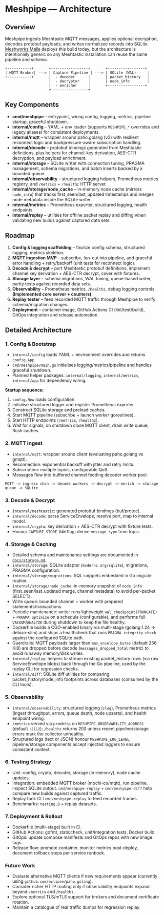 # Meshpipe — Architecture

## Overview
Meshpipe ingests Meshtastic MQTT messages, applies optional decryption, decodes protobuf payloads, and writes normalized records into SQLite. [Meshworks Malla](https://github.com/aminovpavel/meshworks-malla) deploys this build today, but the architecture is intentionally generic so any Meshtastic installation can reuse the same pipeline and schema.

```
+-----------+       +-----------------+       +-----------------+
| MQTT Broker| ---> | Capture Pipeline | ---> | SQLite (WAL)     |
+-----------+       |  - decoder      |       | packet_history   |
                    |  - decryptor    |       | node_info        |
                    |  - enricher     |       +-----------------+
                    +-----------------+
```

## Key Components
- **cmd/meshpipe** – entrypoint, wiring config, logging, metrics, pipeline startup, graceful shutdown.
- **internal/config** – YAML + env loader (supports `MESHPIPE_*` overrides and legacy aliases) for consistent deployments.
- **internal/mqtt** – wrapper around paho.golang (v2) with resilient reconnect logic and backpressure-aware subscription handling.
- **internal/decode** – protobuf bindings generated from Meshtastic definitions, plus helpers for channel-key derivation, AES-CTR decryption, and payload enrichment.
- **internal/storage** – SQLite writer with connection tuning, PRAGMA management, schema migrations, and batch inserts backed by a bounded queue.
- **internal/observability** – structured logging helpers, Prometheus metrics registry, and `/metrics` + `/healthz` HTTP server.
- **internal/storage/node_cache** – in-memory node cache (mirrors `node_info`) that tracks first_seen/last_updated timestamps and merges node metadata inside the SQLite writer.
- **internal/metrics** – Prometheus exporter, structured logging, health endpoints.
- **internal/replay** – utilities for offline packet replay and diffing when validating new builds against captured data sets.

## Roadmap
1. **Config & logging scaffolding** – finalize config schema, structured logging, metrics skeleton.
2. **MQTT ingestion MVP** – subscribe, fan-out into pipeline, add graceful error handling + retry/backoff (unit tests for reconnect logic).
3. **Decode & decrypt** – port Meshtastic protobuf definitions, implement channel key derivation + AES-CTR decrypt, cover with fixtures.
4. **Storage layer** – schema migrations, WAL tuning, queue-based writer, parity tests against recorded data sets.
5. **Observability** – Prometheus metrics, `/healthz`, debug logging controls. **(Implemented core server + counters)**
6. **Replay tester** – feed recorded MQTT traffic through Meshpipe to verify schema/migration changes.
7. **Deployment** – container image, GitHub Actions CI (lint/test/build), GitOps integration and release automation.

## Detailed Architecture

### 1. Config & Bootstrap
- `internal/config` loads YAML + environment overrides and returns `config.App`.
- `cmd/meshpipe/main.go` initialises logging/metrics/pipeline and handles graceful shutdown.
- Planned helper packages: `internal/logging`, `internal/metrics`, `internal/app` for dependency wiring.

**Startup sequence:**
1. `config.New` loads configuration.
2. Initialise structured logger and register Prometheus exporter.
3. Construct SQLite storage and preload caches.
4. Start MQTT pipeline (subscribe + launch worker goroutines).
5. Start HTTP endpoints (`/metrics`, `/healthz`).
6. Wait for signals; on shutdown close MQTT client, drain write queue, flush caches.

### 2. MQTT Ingest
- `internal/mqtt`: wrapper around client (evaluating paho.golang vs gmqtt).
- Reconnection: exponential backoff with jitter and retry limits.
- Subscription: multiple topics, configurable QoS.
- Messages flow into buffered channel feeding decoder worker pool.

```
MQTT -> ingress chan -> decode workers -> decrypt -> enrich -> storage queue -> SQLite
```

### 3. Decode & Decrypt
- `internal/meshtastic`: generated protobuf bindings (buf/protoc).
- `internal/decode`: parse ServiceEnvelope, resolve port, map to internal model.
- `internal/crypto`: key derivation + AES-CTR decrypt with fixture tests.
- Honour `CAPTURE_STORE_RAW` flag; derive `message_type` from topic.

### 4. Storage & Caching
- Detailed schema and maintenance settings are documented in
  [`docs/storage.md`](storage.md).
- `internal/storage`: SQLite adapter (`modernc.org/sqlite`), migrations, PRAGMA configuration.
- `internal/storage/migrations`: SQL snippets embedded in Go migrate routine.
- `internal/storage/node_cache`: in-memory snapshot of `node_info` (first_seen/last_updated merge, channel metadata) to avoid per-packet SELECTs.
- Write queue: bounded channel + worker with prepared statements/transactions.
- Periodic maintenance: writer runs lightweight `wal_checkpoint(TRUNCATE)` + `PRAGMA optimize` on a schedule (configurable), and performs full `VACUUM`/`ANALYZE` during shutdown to keep the file healthy.
- Dockerfile builds a CGO-enabled binary via multi-stage (golang:1.24 → debian-slim) and ships a healthcheck that runs `PRAGMA integrity_check` against the configured SQLite path.
- Guardrails: MQTT payloads larger than `max_envelope_bytes` (default 256 KiB) are dropped before decode (`messages_dropped_total` metric) to avoid runaway memory/disk writes.
- `internal/replay`: helpers to stream existing packet_history rows (via raw ServiceEnvelope blobs) back through the Go pipeline, used by the replay CLI for regression checks.
- `internal/diff`: SQLite diff utilities for comparing packet_history/node_info footprints across databases (consumed by the CLI tools).

### 5. Observability
- `internal/observability`: structured logging (`slog`), Prometheus metrics (ingest throughput, errors, queue depth, node upserts), and health endpoint wiring.
- `/metrics` served via `promhttp` on `MESHPIPE_OBSERVABILITY_ADDRESS` (default `:2112`); `/healthz` returns 200 unless recent pipeline/storage errors mark the collector unhealthy.
- Structured logs (text or JSON) honour `MESHPIPE_LOG_LEVEL`; pipeline/storage components accept injected loggers to ensure consistent context.

### 6. Testing Strategy
- Unit: config, crypto, decoder, storage (in-memory), node cache updates.
- Integration: embedded MQTT broker (mochi-co/mqtt), run pipeline, inspect SQLite output. `cmd/meshpipe-replay` + `cmd/meshpipe-diff` help compare new builds against captured traffic.
- Replay tool: CLI `cmd/meshpipe-replay` to feed recorded frames.
- Benchmarks: `testing.B` + replay datasets.

### 7. Deployment & Rollout
- Dockerfile (multi-stage) built in CI.
- GitHub Actions: gofmt, staticcheck, unit/integration tests, Docker build.
- GitOps: update compose manifests and GitOps repos with new image tags.
- Release flow: promote container, monitor metrics post-deploy, document rollback steps per service runbook.

### Future Work
- Evaluate alternative MQTT clients if new requirements appear (currently using `github.com/eclipse/paho.golang`).
- Consider richer HTTP routing only if observability endpoints expand beyond `/metrics` and `/healthz`.
- Explore optional TLS/mTLS support for brokers and document certificate rotation.
- Maintain a catalogue of real traffic dumps for regression replay.
